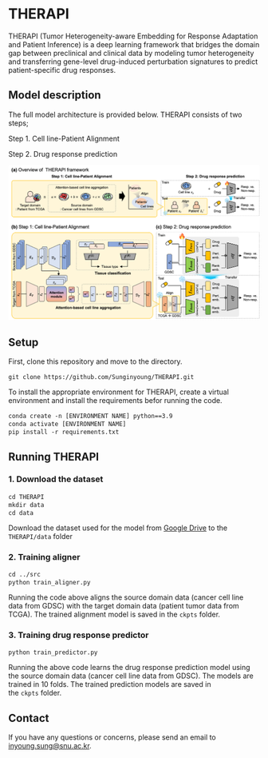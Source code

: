 # THERAPI

THERAPI (Tumor Heterogeneity-aware Embedding for Response Adaptation and Patient Inference) is a deep learning framework that bridges the domain gap between preclinical and clinical data by modeling tumor heterogeneity and transferring gene-level drug-induced perturbation signatures to predict patient-specific drug responses.

## Model description

The full model architecture is provided below. THERAPI consists of two steps;

Step 1. Cell line-Patient Alignment

Step 2. Drug response prediction

![model1](img/Overview.png)

## Setup
First, clone this repository and move to the directory.
```
git clone https://github.com/Sunginyoung/THERAPI.git
```

To install the appropriate environment for THERAPI, create a virtual environment and install the requirements befor running the code.
```
conda create -n [ENVIRONMENT NAME] python==3.9
conda activate [ENVIRONMENT NAME]
pip install -r requirements.txt
```

## Running THERAPI
### 1. Download the dataset
```
cd THERAPI
mkdir data
cd data
```
Download the dataset used for the model from [Google Drive](https://drive.google.com/drive/folders/1rnYXYwwqwfqS-q50D68EnYjkUUfw2an2?usp=drive_link) to the `THERAPI/data` folder

### 2. Training aligner
```
cd ../src
python train_aligner.py
```
Running the code above aligns the source domain data (cancer cell line data from GDSC) with the target domain data (patient tumor data from TCGA).
The trained alignment model is saved in the `ckpts` folder.

### 3. Training drug response predictor
```
python train_predictor.py
```
Running the above code learns the drug response prediction model using the source domain data (cancer cell line data from GDSC). The models are trained in 10 folds.
The trained prediction models are saved in the `ckpts` folder.


## Contact
If you have any questions or concerns, please send an email to [inyoung.sung@snu.ac.kr](inyoung.sung@snu.ac.kr).
